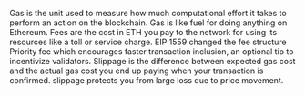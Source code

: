 Gas is the unit used to measure how much computational effort it takes to perform an action on the blockchain. Gas is like fuel for doing anything on Ethereum. Fees are the cost in ETH you pay to the network for using its resources like a toll or service charge. EIP 1559 changed the fee structure Priority fee which encourages faster transaction inclusion, an optional tip to incentivize validators.
Slippage is the difference between expected gas cost and the actual gas cost you end up paying when your transaction is confirmed. slippage protects you from large loss due to price movement.
